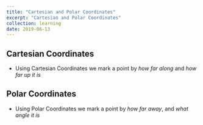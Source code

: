 ```yaml
---
title: "Cartesian and Polar Coordinates"
excerpt: "Cartesian and Polar Coordinates"
collection: learning
date: 2019-06-13
---
```


Cartesian Coordinates
---
- Using Cartesian Coordinates we mark a point by *how far along* and *how far up it is*

Polar Coordinates
---
- Using Polar Coordinates we mark a point by *how far away*, and *what angle it is*